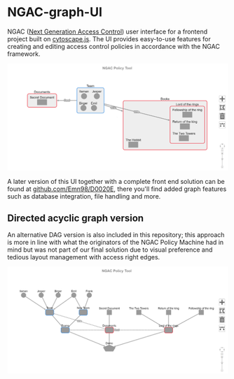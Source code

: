 # NGAC-graph-UI
NGAC ([Next Generation Access Control](https://www.nist.gov/patents/next-generation-access-control-system-and-process-controlling-database-access)) user interface for a frontend 
project built on [cytoscape.js](https://js.cytoscape.org/). The UI provides easy-to-use features for creating and editing access control policies in accordance with 
the NGAC framework.

![demo](Images+DAG-backup/demo.png "Graph UI demo")

A later version of this UI together with a complete front end solution can be found at [github.com/Emn98/D0020E](https://github.com/Emn98/D0020E), there you'll
find added graph features such as database integration, file handling and more.

## Directed acyclic graph version
An alternative DAG version is also included in this repository; this approach is more in line with what the originators of the NGAC Policy Machine had in mind but was not part of our final solution due to visual preference and tedious layout management with access right edges. 

![DAG](Images+DAG-backup/DAG-demo.png "DAG demo")
